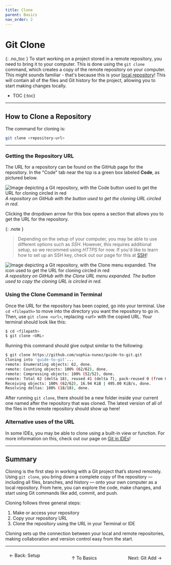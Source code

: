 ```yaml
---
title: Clone
parent: Basics
nav_order: 2
---
```

# Git Clone
{: .no_toc }
To start working on a project stored in a remote repository, you need to bring it to your computer. This is done using the `git clone` command, which creates a copy of the remote repository on your computer. This might sounds familiar - that's because this is your [local repository](https://sophia-nunez.github.io/guide-to-git/docs/basics/#terminology)! This will contain all of the files and Git history for the project, allowing you to start making changes locally.

- TOC
{:toc}

---

## How to Clone a Repository
The command for cloning is:

```bash
git clone <repository-url>
```

---

### Getting the Repository URL
The URL for a repository can be found on the GitHub page for the repository. In the "Code" tab near the top is a green box labeled **Code**, as pictured below.

![Image depicting a Git repository, with the Code button used to get the URL for cloning circled in red](/guide-to-git/assets/images/Clone-code-button-1.png)
*A repository on GitHub with the button used to get the cloning URL circled in red.*

Clicking the dropdown arrow for this box opens a section that allows you to get the URL for the repository. 

{: .note }
> Depending on the setup of your computer, you may be able to use different options such as *SSH*. However, this requires additional setup, so we recommed using *HTTPS* for now. If you'd like to learn how to set up an SSH key, check out our page for this at [SSH](https://sophia-nunez.github.io/guide-to-git/docs/advanced/ssh.html)!
  
![Image depicting a Git repository, with the Clone menu expanded. The icon used to get the URL for cloning circled in red](/guide-to-git/assets/images/Clone-url-copy.png)
*A repository on GitHub with the Clone URL menu expanded. The button used to copy the cloning URL is circled in red.*

### Using the Clone Command in Terminal
Once the URL for the repository has been copied, go into your terminal. Use `cd <filepath>` to move into the directory you want the repository to go in. Then, use `git clone <url>`, replacing &lt;url&gt; with the copied URL. Your terminal should look like this:

```bash
$ cd <filepath>
$ git clone <URL>
```

Running this command should give output similar to the following:

```bash
$ git clone https://github.com/sophia-nunez/guide-to-git.git
Cloning into 'guide-to-git'...
remote: Enumerating objects: 62, done.
remote: Counting objects: 100% (62/62), done.
remote: Compressing objects: 100% (52/52), done.
remote: Total 62 (delta 18), reused 41 (delta 7), pack-reused 0 (from 0)
Receiving objects: 100% (62/62), 16.94 KiB | 495.00 KiB/s, done.
Resolving deltas: 100% (18/18), done.
```

After running `git clone`, there should be a new folder inside your current one named after the repository that was cloned. The latest version of all of the files in the remote repository should show up here!

### Alternative uses of the URL
In some IDEs, you may be able to clone using a built-in view or function. For more information on this, check out our page on [Git in IDEs](https://sophia-nunez.github.io/guide-to-git/docs/basics/configuration.html#using-git-in-ides)!

---

## Summary
Cloning is the first step in working with a Git project that’s stored remotely. Using `git clone`, you bring down a complete copy of the repository — including all files, branches, and history — onto your own computer as a local repository. From here, you can explore the code, make changes, and start using Git commands like add, commit, and push. 

Cloning follows three general steps:
1. Make or access your repository
2. Copy your repository URL
3. Clone the repository using the URL in your Terminal or IDE

Cloning sets up the connection between your local and remote repositories, making collaboration and version control easy from the start.

<hr/>

<div style="display: flex; justify-content: space-between;">
  <a href="/guide-to-git/docs/basics/configuration.html" 
     style="padding: 6px 12px; border-radius: 4px; text-decoration: none; color: #333; font-weight: 500; transition: background-color 0.2s;" 
     onmouseover="this.style.backgroundColor='#f5f6fa'" 
     onmouseout="this.style.backgroundColor='transparent'">
     ← Back: Setup
  </a>

  <a href="/guide-to-git/docs/basics/" 
     style="padding: 6px 12px; border-radius: 4px; text-decoration: none; color: #333; font-weight: 500; transition: background-color 0.2s;" 
     onmouseover="this.style.backgroundColor='#f5f6fa'" 
     onmouseout="this.style.backgroundColor='transparent'">
     ↑ To Basics
  </a>

  <a href="/guide-to-git/docs/basics/add.html" 
     style="padding: 6px 12px; border-radius: 4px; text-decoration: none; color: #333; font-weight: 500; transition: background-color 0.2s;" 
     onmouseover="this.style.backgroundColor='#f5f6fa'" 
     onmouseout="this.style.backgroundColor='transparent'">
     Next: Git Add →
  </a>
</div>
